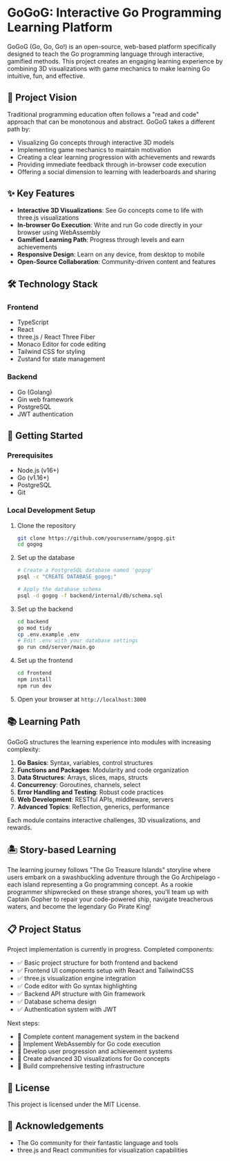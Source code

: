 # GoGoG: Interactive Go Programming Learning Platform

GoGoG (Go, Go, Go!) is an open-source, web-based platform specifically designed to teach the Go programming language through interactive, gamified methods. This project creates an engaging learning experience by combining 3D visualizations with game mechanics to make learning Go intuitive, fun, and effective.

## 🎯 Project Vision

Traditional programming education often follows a "read and code" approach that can be monotonous and abstract. GoGoG takes a different path by:

- Visualizing Go concepts through interactive 3D models
- Implementing game mechanics to maintain motivation
- Creating a clear learning progression with achievements and rewards
- Providing immediate feedback through in-browser code execution
- Offering a social dimension to learning with leaderboards and sharing

## ✨ Key Features

- **Interactive 3D Visualizations**: See Go concepts come to life with three.js visualizations
- **In-browser Go Execution**: Write and run Go code directly in your browser using WebAssembly
- **Gamified Learning Path**: Progress through levels and earn achievements
- **Responsive Design**: Learn on any device, from desktop to mobile
- **Open-Source Collaboration**: Community-driven content and features

## 🛠️ Technology Stack

### Frontend
- TypeScript
- React
- three.js / React Three Fiber
- Monaco Editor for code editing
- Tailwind CSS for styling
- Zustand for state management

### Backend
- Go (Golang)
- Gin web framework
- PostgreSQL
- JWT authentication

## 🚀 Getting Started

### Prerequisites

- Node.js (v16+)
- Go (v1.16+)
- PostgreSQL
- Git

### Local Development Setup

1. Clone the repository
   ```bash
   git clone https://github.com/yourusername/gogog.git
   cd gogog
   ```

2. Set up the database
   ```bash
   # Create a PostgreSQL database named 'gogog'
   psql -c "CREATE DATABASE gogog;"
   
   # Apply the database schema
   psql -d gogog -f backend/internal/db/schema.sql
   ```

3. Set up the backend
   ```bash
   cd backend
   go mod tidy
   cp .env.example .env
   # Edit .env with your database settings
   go run cmd/server/main.go
   ```

4. Set up the frontend
   ```bash
   cd frontend
   npm install
   npm run dev
   ```

5. Open your browser at `http://localhost:3000`

## 📚 Learning Path

GoGoG structures the learning experience into modules with increasing complexity:

1. **Go Basics**: Syntax, variables, control structures
2. **Functions and Packages**: Modularity and code organization
3. **Data Structures**: Arrays, slices, maps, structs
4. **Concurrency**: Goroutines, channels, select
5. **Error Handling and Testing**: Robust code practices
6. **Web Development**: RESTful APIs, middleware, servers
7. **Advanced Topics**: Reflection, generics, performance

Each module contains interactive challenges, 3D visualizations, and rewards.

## 🏝️ Story-based Learning

The learning journey follows "The Go Treasure Islands" storyline where users embark on a swashbuckling adventure through the Go Archipelago - each island representing a Go programming concept. As a rookie programmer shipwrecked on these strange shores, you'll team up with Captain Gopher to repair your code-powered ship, navigate treacherous waters, and become the legendary Go Pirate King!

## 📋 Project Status

Project implementation is currently in progress. Completed components:

- ✅ Basic project structure for both frontend and backend
- ✅ Frontend UI components setup with React and TailwindCSS
- ✅ three.js visualization engine integration
- ✅ Code editor with Go syntax highlighting
- ✅ Backend API structure with Gin framework
- ✅ Database schema design
- ✅ Authentication system with JWT

Next steps:

- 🔄 Complete content management system in the backend
- 🔄 Implement WebAssembly for Go code execution
- 🔄 Develop user progression and achievement systems
- 🔄 Create advanced 3D visualizations for Go concepts
- 🔄 Build comprehensive testing infrastructure

## 📄 License

This project is licensed under the MIT License.

## 🙏 Acknowledgements

- The Go community for their fantastic language and tools
- three.js and React communities for visualization capabilities